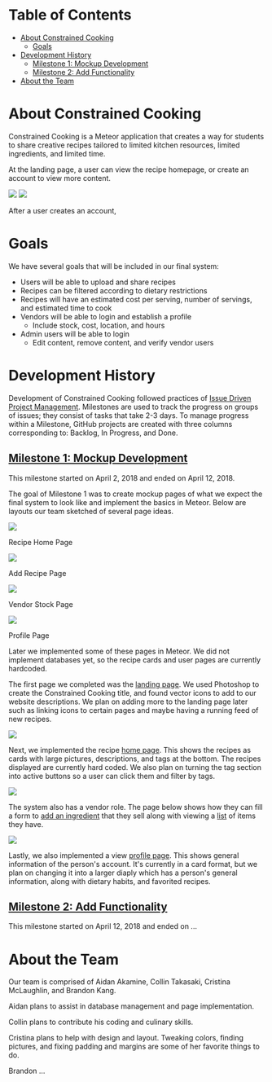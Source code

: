 # Table of Contents

* [About Constrained Cooking](#about-constrained-cooking)
  * [Goals](#goals)
* [Development History](#development-history)
  * [Milestone 1: Mockup Development](#milestone-1-mockup-development)
  * [Milestone 2: Add Functionality](#milestone-2-add-functionality)
* [About the Team](#about-the-team)

# About Constrained Cooking

Constrained Cooking is a Meteor application that creates a way for students to share creative recipes tailored to limited kitchen resources, limited ingredients, and limited time.

At the landing page, a user can view the recipe homepage, or create an account to view more content.

<img src="images/landingpagenew.PNG"/>

<img src="images/homepagenew.PNG"/>

After a user creates an account,
# Goals

We have several goals that will be included in our final system:
* Users will be able to upload and share recipes
* Recipes can be filtered according to dietary restrictions
* Recipes will have an estimated cost per serving, number of servings, and estimated time to cook
* Vendors will be able to login and establish a profile
  * Include stock, cost, location, and hours
* Admin users will be able to login
  * Edit content, remove content, and verify vendor users

# Development History

Development of Constrained Cooking followed practices of [Issue Driven Project Management](http://courses.ics.hawaii.edu/ics314s18/modules/project-management/).  Milestones are used to track the progress on groups of issues; they consist of tasks that take 2-3 days.  To manage progress within a Milestone, GitHub projects are created with three columns corresponding to: Backlog, In Progress, and Done.

## [Milestone 1: Mockup Development](https://github.com/constrainedcooking/constrainedcooking/projects/1)

This milestone started on April 2, 2018 and ended on April 12, 2018.

The goal of Milestone 1 was to create mockup pages of what we expect the final system to look like and implement the basics in Meteor.  Below are layouts our team sketched of several page ideas.

<img src="images/recipepagemockup.PNG"/>

Recipe Home Page

<img src="images/createrecipemockup.PNG"/>

Add Recipe Page

<img src="images/vendoritemsmockup.PNG"/>

Vendor Stock Page

<img src="images/profilepagemockup.PNG"/>

Profile Page

Later we implemented some of these pages in Meteor.  We did not implement databases yet, so the recipe cards and user pages are currently hardcoded.

The first page we completed was the [landing page](http://constrainedcooking.meteorapp.com/#/).  We used Photoshop to create the Constrained Cooking title, and found vector icons to add to our website descriptions.  We plan on adding more to the landing page later such as linking icons to certain pages and maybe having a running feed of new recipes.

<img src="images/landingpage.PNG"/>

Next, we implemented the recipe [home page](http://constrainedcooking.meteorapp.com/#/list).  This shows the recipes as cards with large pictures, descriptions, and tags at the bottom.  The recipes displayed are currently hard coded.  We also plan on turning the tag section into active buttons so a user can click them and filter by tags.

<img src="images/recipehome.PNG"/>

The system also has a vendor role.  The page below shows how they can fill a form to [add an ingredient](http://constrainedcooking.meteorapp.com/#/addvendoritem) that they sell along with viewing a [list](http://constrainedcooking.meteorapp.com/#/listvendor) of items they have.

<img src="images/additem.PNG"/>

Lastly, we also implemented a view [profile page](http://constrainedcooking.meteorapp.com/#/profileview).  This shows general information of the person's account.  It's currently in a card format, but we plan on changing it into a larger diaply which has a person's general information, along with dietary habits, and favorited recipes.

## [Milestone 2: Add Functionality](https://github.com/constrainedcooking/constrainedcooking/projects/2)

This milestone started on April 12, 2018 and ended on ...


# About the Team

Our team is comprised of Aidan Akamine, Collin Takasaki, Cristina McLaughlin, and Brandon Kang.

Aidan plans to assist in database management and page implementation.

Collin plans to contribute his coding and culinary skills.

Cristina plans to help with design and layout.  Tweaking colors, finding pictures, and fixing padding and margins are some of her favorite things to do.

Brandon ...
